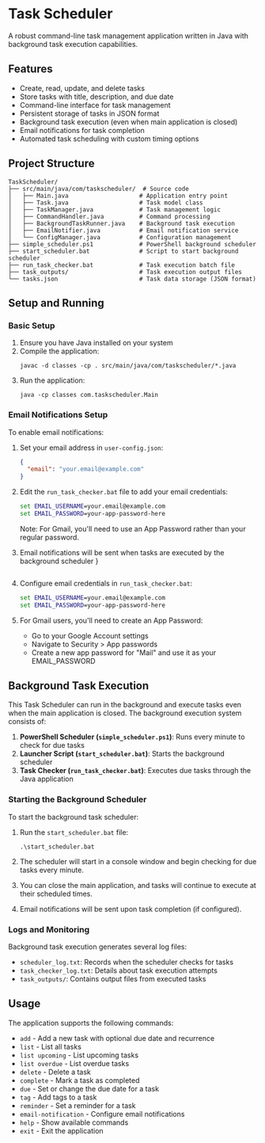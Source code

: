 # Task Scheduler

A robust command-line task management application written in Java with background task execution capabilities.

## Features
- Create, read, update, and delete tasks
- Store tasks with title, description, and due date
- Command-line interface for task management
- Persistent storage of tasks in JSON format
- Background task execution (even when main application is closed)
- Email notifications for task completion
- Automated task scheduling with custom timing options

## Project Structure
```
TaskScheduler/
├── src/main/java/com/taskscheduler/  # Source code
│   ├── Main.java                    # Application entry point
│   ├── Task.java                    # Task model class
│   ├── TaskManager.java             # Task management logic
│   ├── CommandHandler.java          # Command processing
│   ├── BackgroundTaskRunner.java    # Background task execution
│   ├── EmailNotifier.java           # Email notification service
│   └── ConfigManager.java           # Configuration management
├── simple_scheduler.ps1             # PowerShell background scheduler
├── start_scheduler.bat              # Script to start background scheduler
├── run_task_checker.bat             # Task execution batch file
├── task_outputs/                    # Task execution output files
└── tasks.json                       # Task data storage (JSON format)
```

## Setup and Running

### Basic Setup
1. Ensure you have Java installed on your system
2. Compile the application:
   ```
   javac -d classes -cp . src/main/java/com/taskscheduler/*.java
   ```
3. Run the application:
   ```
   java -cp classes com.taskscheduler.Main
   ```

### Email Notifications Setup
To enable email notifications:

1. Set your email address in `user-config.json`:
   ```json
   {
     "email": "your.email@example.com"
   }
   ```

2. Edit the `run_task_checker.bat` file to add your email credentials:
   ```bat
   set EMAIL_USERNAME=your.email@example.com
   set EMAIL_PASSWORD=your-app-password-here
   ```
   
   Note: For Gmail, you'll need to use an App Password rather than your regular password.
   
3. Email notifications will be sent when tasks are executed by the background scheduler
   }
   ```

2. Configure email credentials in `run_task_checker.bat`:
   ```bat
   set EMAIL_USERNAME=your.email@example.com
   set EMAIL_PASSWORD=your-app-password-here
   ```

3. For Gmail users, you'll need to create an App Password:
   - Go to your Google Account settings
   - Navigate to Security > App passwords
   - Create a new app password for "Mail" and use it as your EMAIL_PASSWORD

## Background Task Execution

This Task Scheduler can run in the background and execute tasks even when the main application is closed. The background execution system consists of:

1. **PowerShell Scheduler (`simple_scheduler.ps1`)**: Runs every minute to check for due tasks
2. **Launcher Script (`start_scheduler.bat`)**: Starts the background scheduler
3. **Task Checker (`run_task_checker.bat`)**: Executes due tasks through the Java application

### Starting the Background Scheduler

To start the background task scheduler:

1. Run the `start_scheduler.bat` file:
   ```
   .\start_scheduler.bat
   ```

2. The scheduler will start in a console window and begin checking for due tasks every minute.
3. You can close the main application, and tasks will continue to execute at their scheduled times.
4. Email notifications will be sent upon task completion (if configured).

### Logs and Monitoring

Background task execution generates several log files:

- `scheduler_log.txt`: Records when the scheduler checks for tasks
- `task_checker_log.txt`: Details about task execution attempts
- `task_outputs/`: Contains output files from executed tasks

## Usage
The application supports the following commands:
- `add` - Add a new task with optional due date and recurrence
- `list` - List all tasks
- `list upcoming` - List upcoming tasks
- `list overdue` - List overdue tasks
- `delete` - Delete a task
- `complete` - Mark a task as completed
- `due` - Set or change the due date for a task
- `tag` - Add tags to a task
- `reminder` - Set a reminder for a task
- `email-notification` - Configure email notifications
- `help` - Show available commands
- `exit` - Exit the application